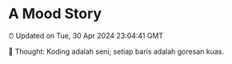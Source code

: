 # A Mood Story

⏰ Updated on Tue, 30 Apr 2024 23:04:41 GMT

💭 Thought: Koding adalah seni; setiap baris adalah goresan kuas.

